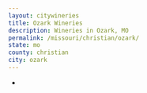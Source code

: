 ```yaml
---
layout: citywineries
title: Ozark Wineries
description: Wineries in Ozark, MO
permalink: /missouri/christian/ozark/
state: mo
county: christian
city: ozark
---
```

-
